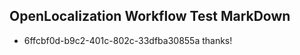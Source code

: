 ## OpenLocalization Workflow Test MarkDown
* 6ffcbf0d-b9c2-401c-802c-33dfba30855a thanks!

<!--HONumber=Aug16_HO3-->


